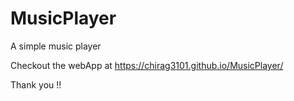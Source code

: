 # MusicPlayer
A simple music player 

Checkout the webApp at https://chirag3101.github.io/MusicPlayer/

Thank you !!
